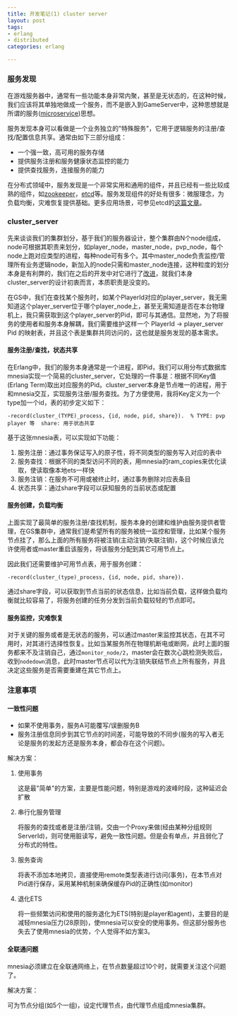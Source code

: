 ```yaml
---
title: 开发笔记(1) cluster server
layout: post
tags:
- erlang
- distributed
categories: erlang

---
```


### 服务发现

在游戏服务器中，通常有一些功能本身非常内聚，甚至是无状态的，在这种时候，我们应该将其单独地做成一个服务，而不是嵌入到GameServer中，这种思想就是所谓的服务([microservice][])思想。

服务发现本身可以看做是一个业务独立的"特殊服务"，它用于逻辑服务的注册/查找/配置信息共享。通常由如下三部分组成：

- 一个强一致，高可用的服务存储
- 提供服务注册和服务健康状态监控的能力
- 提供查找服务，连接服务的能力

在分布式领域中，服务发现是一个非常实用和通用的组件，并且已经有一些比较成熟的组件，如[zookeeper][zookeeper]，[etcd][etcd]等。服务发现组件的好处有很多：微服理念，为负载均衡，灾难恢复提供基础。更多应用场景，可参见etcd的[这篇文章][etcd_introduction]。

<!--more-->

### cluster_server

先来谈谈我们的集群划分，基于我们的服务器设计，整个集群由N个node组成，node可根据其职责来划分，如player_node，master_node，pvp_node，每个node上跑对应类型的进程，每种node可有多个。其中master_node负责监控/管理所有业务逻辑node，新加入的node只需和master_node连接，这种粒度的划分本身是有利弊的，我们在之后的开发中对它进行了[改进](http://wudaijun.com/2016/01/erlang-server-design5-server-node/)，就我们本身cluster_server的设计初衷而言，本质职责是没变的。

在GS中，我们在查找某个服务时，如某个PlayerId对应的player_server，我无需知道这个player_server位于哪个player_node上，甚至无需知道是否在本台物理机上，我只需获取到这个player_server的Pid，即可与其通信。显然地，为了将服务的使用者和服务本身解耦，我们需要维护这样一个 PlayerId -> player_server Pid 的映射表，并且这个表是集群共同访问的，这也就是服务发现的基本需求。

#### 服务注册/查找，状态共享

在Erlang中，我们的服务本身通常是一个进程，即Pid，我们可以用分布式数据库mnesia实现一个简易的cluster_server，它处理的一件事是：根据不同Key值(Erlang Term)取出对应服务的Pid。cluster_server本身是节点唯一的进程，用于和mnesia交互，实现服务注册/服务查找。为了方便使用，我将Key定义为一个type加一个id，表的初步定义如下：

	-record(cluster_(TYPE)_process, {id, node, pid, share}).  % TYPE: pvp player 等  share: 用于状态共享

基于这张mnesia表，可以实现如下功能：

1.  服务注册：通过事务保证写入的原子性，将不同类型的服务写入对应的表中
2. 服务查找：根据不同的类型访问不同的表，用mnesia的ram_copies来优化读取，使读取像本地ets一样快
3. 服务注销：在服务不可用或被终止时，通过事务删除对应表条目
4. 状态共享：通过share字段可以获知服务的当前状态或配置

#### 服务创建，负载均衡

上面实现了最简单的服务注册/查找机制，服务本身的创建和维护由服务提供者管理，在GS集群中，通常我们是希望所有的服务被统一监控和管理，比如某个服务节点挂了，那么上面的所有服务将被注销(主动注销/失联注销)，这个时候应该允许使用者或master重启该服务，将该服务分配到其它可用节点上。

因此我们还需要维护可用节点表，用于服务创建：

	-record(cluster_(type)_process, {id, node, pid, share}).

通过share字段，可以获取到节点当前的状态信息，比如当前负载，这样做负载均衡就比较容易了，将服务创建的任务分发到当前负载较轻的节点即可。

#### 服务监控，灾难恢复

对于关键的服务或者是无状态的服务，可以通过master来监控其状态，在其不可用时，对其进行选择性恢复。比如当某服务所在物理机断电或断网，此时上面的服务都来不及注销自己，通过`monitor_node/2`，master会在数次心跳检测失败后，收到`nodedown`消息，此时master节点可以代为注销失联结节点上所有服务，并且决定这些服务是否需要重建在其它节点上。

### 注意事项

#### 一致性问题

- 如果不使用事务，服务A可能覆写/误删服务B
- 服务注册信息同步到其它节点的时间差，可能导致的不同步(服务的写入者无论是服务的发起方还是服务本身，都会存在这个问题)。

解决方案：

1. 使用事务

	这是最"简单"的方案，主要是性能问题，特别是游戏的波峰时段，这种延迟会扩散

2. 串行化服务管理

	将服务的查找或者是注册/注销，交由一个Proxy来做(经由某种分组规则ServerId)，则可使用脏读写，避免一致性问题。但是会有单点，并且弱化了分布式的特性。
	
3. 服务查询

	将表不添加本地拷贝，直接使用remote类型表进行访问(事务)，在本节点对Pid进行保存，采用某种机制来确保缓存Pid的正确性(如monitor)

4. 退化ETS

	将一些频繁访问和使用的服务退化为ETS(特别是player和agent)，主要目的是减轻mnesia压力(28原则)，使mnesia可以安全的使用事务。但这部分服务也失去了使用mnesia的优势，个人觉得不如方案3。
	
#### 全联通问题

mnesia必须建立在全联通网络上，在节点数量超过10个时，就需要关注这个问题了。

解决方案：

可为节点分组(如5个一组)，设定代理节点，由代理节点组成mnesia集群。

[etcd]: https://github.com/coreos/etcd
[zookeeper]: https://zookeeper.apache.org/
[microservice]: http://martinfowler.com/articles/microservices.html#MicroservicesAndSoa
[etcd_introduction]: http://www.infoq.com/cn/articles/etcd-interpretation-application-scenario-implement-principle